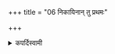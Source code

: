 +++
title = "06 निकायिनान् तु प्रथमः"

+++

<details><summary>कपर्दिस्वामी</summary>


<details>

<details><summary>हरदत्तः</summary>


<details>

<details><summary>Müller</summary>

Of the Nikāyi sacrifices the first serves as Prakṛti.

#####  Commentary

Among the Nikāyi sacrifices, lit. those which consist of a number, all having the same name, but different rewards, the first is the prakṛti of the subsequent ones. The commentator calls them sādyaskra &c., and mentions as the first the Agniṣṭoma. See Sūtra CXLVI, and Weber, Ind. Stud. XIII, p. 218.
</details>

<details><summary>थिते</summary>

निकायिनां तु प्रथमः ६
</details>
